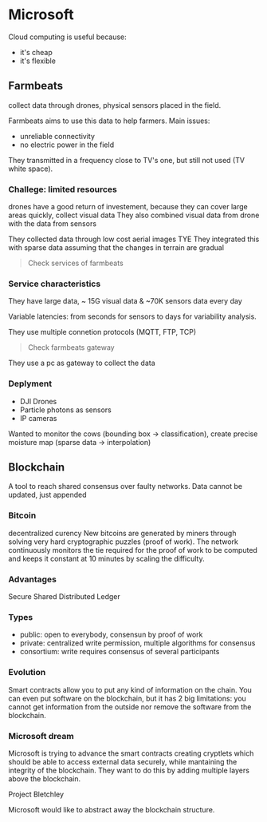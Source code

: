 # Microsoft
Cloud computing is useful because:
- it's cheap
- it's flexible

<!-- toc -->
## Farmbeats
collect data through drones, physical sensors placed in the field.

Farmbeats aims to use this data to help farmers.
Main issues:
- unreliable connectivity
- no electric power in the field

They transmitted in a frequency close to TV's one, but still not used (TV white space).

### Challege: limited resources
drones have a good return of investement, because they can cover large areas quickly, collect visual data
They also combined visual data from drone with the data from sensors

They collected data through low cost aerial images TYE
They integrated this with sparse data assuming that the changes in terrain are gradual

> Check services of farmbeats

### Service characteristics
They have large data, ~ 15G visual data & ~70K sensors data every day

Variable latencies: from seconds for sensors to days for variability analysis.

They use multiple connetion protocols (MQTT, FTP, TCP)

> Check farmbeats gateway

They use a pc as gateway to collect the data

### Deplyment
- DJI Drones
- Particle photons as sensors
- IP cameras

Wanted to monitor the cows (bounding box -> classification), create precise moisture map (sparse data -> interpolation)

## Blockchain
A tool to reach shared consensus over faulty networks.
Data cannot be updated, just appended

### Bitcoin
decentralized curency
New bitcoins are generated by miners through solving very hard cryptographic puzzles (proof of work). The network continuously monitors the tie required for the proof of work to be computed and keeps it constant at 10 minutes by scaling the difficulty.

### Advantages
Secure
Shared
Distributed
Ledger

### Types
- public: open to everybody, consensun by proof of work
- private: centralized write permission, multiple algorithms for consensus
- consortium: write requires consensus of several participants

### Evolution
Smart contracts allow you to put any kind of information on the chain. You can even put software on the blockchain, but it has 2 big limitations: you cannot get information from the outside nor remove the software from the blockchain.

### Microsoft dream
Microsoft is trying to advance the smart contracts creating cryptlets which should be able to access external data securely, while mantaining the integrity of the blockchain. 
They want to do this by adding multiple layers above the blockchain.

Project Bletchley

Microsoft would like to abstract away the blockchain structure.